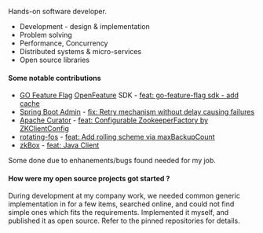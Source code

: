 Hands-on software developer.

* Development - design & implementation
* Problem solving
* Performance, Concurrency
* Distributed systems & micro-services
* Open source libraries

#### Some notable contributions
* [GO Feature Flag](https://gofeatureflag.org) [OpenFeature](https://openfeature.dev) SDK - [feat: go-feature-flag sdk - add cache](https://github.com/open-feature/java-sdk-contrib/pull/369)
* [Spring Boot Admin](https://github.com/codecentric/spring-boot-admin#spring-boot-admin-by-codecentric) - [fix: Retry mechanism without delay causing failures](https://github.com/codecentric/spring-boot-admin/pull/2106)
* [Apache Curator](https://curator.apache.org) - [feat: Configurable ZookeeperFactory by ZKClientConfig](https://github.com/apache/curator/commit/414a4085c0228c5c4f960c43fb79d06d680eeea4)
* [rotating-fos](https://github.com/vy/rotating-fos#usage) - [feat: Add rolling scheme via maxBackupCount](https://github.com/vy/rotating-fos/commit/8b07a0c5de3524f9f4e9cda3237556bbe2532447)
* [zkBox](http://www.zkbox.com) - [feat: Java Client](http://www.zkbox.com/developers/client/java)

Some done due to enhanements/bugs found needed for my job.

#### How were my open source projects got started ?
During development at my company work, we needed common generic implementation in for a few items, searched online, and could not find simple ones which fits the requirements. Implemented it myself, and published it as open source. Refer to the pinned repositories for details.

<!--
**liran2000/liran2000** is a ✨ _special_ ✨ repository because its `README.md` (this file) appears on your GitHub profile.
-->

